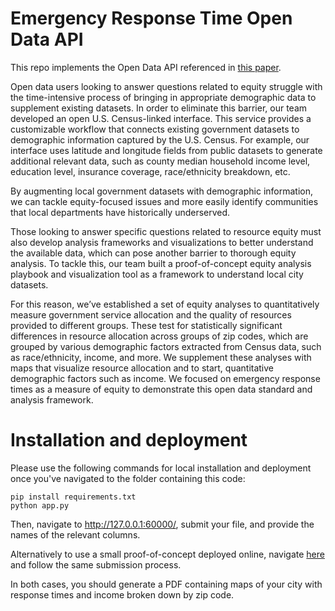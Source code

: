 # Emergency Response Time Open Data API
This repo implements the Open Data API referenced in [this paper](https://dl.acm.org/doi/abs/10.1145/3465416.3483290).

Open data users looking to answer questions related to equity struggle with the time-intensive process of bringing in appropriate demographic data to supplement existing datasets. In order to eliminate this barrier, our team developed an open U.S. Census-linked interface. This service provides a customizable workflow that connects existing government datasets to demographic information captured by the U.S. Census. For example, our interface uses latitude and longitude fields from public datasets to generate additional relevant data, such as county median household income level, education level, insurance coverage, race/ethnicity breakdown, etc. 

By augmenting local government datasets with demographic information, we can tackle equity-focused issues and more easily identify communities that local departments have historically underserved.

Those looking to answer specific questions related to resource equity must also develop analysis frameworks and visualizations to better understand the available data, which can pose another barrier to thorough equity analysis. To tackle this, our team built a proof-of-concept equity analysis playbook and visualization tool as a framework to understand local city datasets.

For this reason, we’ve established a set of equity analyses to quantitatively measure government service allocation and the quality of resources provided to different groups. These test for statistically significant differences in resource allocation across groups of zip codes, which are grouped by various demographic factors extracted from Census data, such as race/ethnicity, income, and more. We supplement these analyses with maps that visualize resource allocation and to start, quantitative demographic factors such as income. We focused on emergency response times as a measure of equity to demonstrate this open data standard and analysis framework.

# Installation and deployment
Please use the following commands for local installation and deployment once you've navigated to the folder containing this code:
```
pip install requirements.txt
python app.py
```
Then, navigate to http://127.0.0.1:60000/, submit your file, and provide the names of the relevant columns.

Alternatively to use a small proof-of-concept deployed online, navigate [here](https://sj-open-data-api.herokuapp.com/) and follow the same submission process.

In both cases, you should generate a PDF containing maps of your city with response times and income broken down by zip code.

